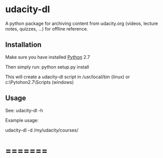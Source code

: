 udacity-dl
===========

A python package for archiving content from udacity.org (videos,
lecture notes, quizzes, …) for offline reference.

Installation
------------

Make sure you have installed [Python][] 2.7

Then simply run: python setup.py install

This will create a udacity-dl script in /usr/local/bin (linux) or
c:\\Pytohon2.7\\Scripts (windows)


Usage
-----

See: udacity-dl -h

Example usage:

udacity-dl  -d /my/udacity/courses/ 

  [Python]: http://www.python.org/download/
=======
==========

